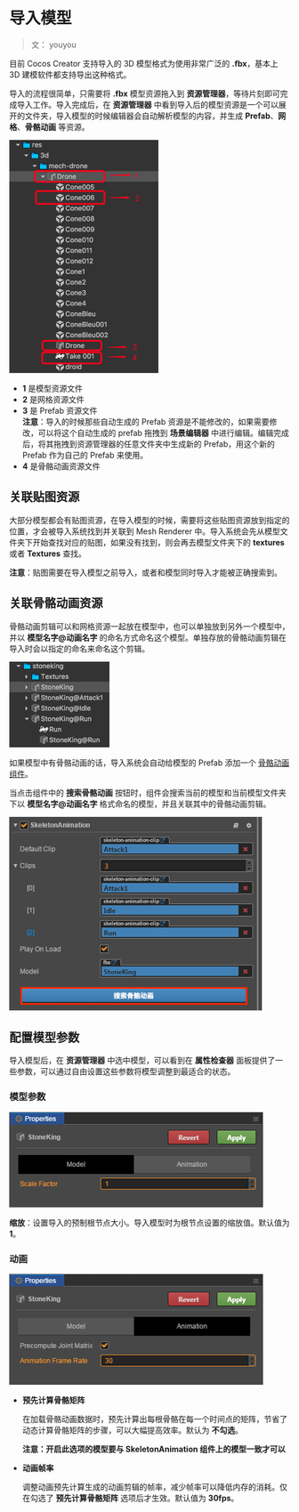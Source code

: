 # 导入模型

> 文： youyou

目前 Cocos Creator 支持导入的 3D 模型格式为使用非常广泛的 **.fbx**，基本上 3D 建模软件都支持导出这种格式。

导入的流程很简单，只需要将 **.fbx** 模型资源拖入到 **资源管理器**，等待片刻即可完成导入工作。导入完成后，在 **资源管理器** 中看到导入后的模型资源是一个可以展开的文件夹，导入模型的时候编辑器会自动解析模型的内容，并生成 **Prefab**、**网格**、**骨骼动画** 等资源。

![import-model](./img/import-model.png)

- **1** 是模型资源文件
- **2** 是网格资源文件
- **3** 是 Prefab 资源文件<br>
    **注意**：导入的时候那些自动生成的 Prefab 资源是不能修改的，如果需要修改，可以将这个自动生成的 prefab 拖拽到 **场景编辑器** 中进行编辑。编辑完成后，将其拖拽到资源管理器的任意文件夹中生成新的 Prefab，用这个新的 Prefab 作为自己的 Prefab 来使用。
- **4** 是骨骼动画资源文件

## 关联贴图资源

大部分模型都会有贴图资源，在导入模型的时候，需要将这些贴图资源放到指定的位置，才会被导入系统找到并关联到 Mesh Renderer 中。导入系统会先从模型文件夹下开始查找对应的贴图，如果没有找到，则会再去模型文件夹下的 **textures** 或者 **Textures** 查找。

**注意**：贴图需要在导入模型之前导入，或者和模型同时导入才能被正确搜索到。

## 关联骨骼动画资源

骨骼动画剪辑可以和网格资源一起放在模型中，也可以单独放到另外一个模型中，并以 **模型名字@动画名字** 的命名方式命名这个模型。单独存放的骨骼动画剪辑在导入时会以指定的命名来命名这个剪辑。

![skeleton-animation-clip-name](./img/skeleton-animation-clip-name.png)

如果模型中有骨骼动画的话，导入系统会自动给模型的 Prefab 添加一个 [骨骼动画组件](skeleton-animation.md)。

当点击组件中的 **搜索骨骼动画** 按钮时，组件会搜索当前的模型和当前模型文件夹下以 **模型名字@动画名字** 格式命名的模型，并且关联其中的骨骼动画剪辑。

![search-skeleton-animation](img/search-skeleton-animation.png)

## 配置模型参数

导入模型后，在 **资源管理器** 中选中模型，可以看到在 **属性检查器** 面板提供了一些参数，可以通过自由设置这些参数将模型调整到最适合的状态。

### 模型参数

![](img/scale.png)

**缩放**：设置导入的预制根节点大小。导入模型时为根节点设置的缩放值。默认值为 **1**。

### 动画

![](img/animation.png)

- **预先计算骨骼矩阵**

  在加载骨骼动画数据时，预先计算出每根骨骼在每一个时间点的矩阵，节省了动态计算骨骼矩阵的步骤，可以大幅提高效率。默认为 **不勾选**。

  **注意：开启此选项的模型要与 SkeletonAnimation 组件上的模型一致才可以**

- **动画帧率**

  调整动画预先计算生成的动画剪辑的帧率，减少帧率可以降低内存的消耗。仅在勾选了 **预先计算骨骼矩阵** 选项后才生效。默认值为 **30fps**。
